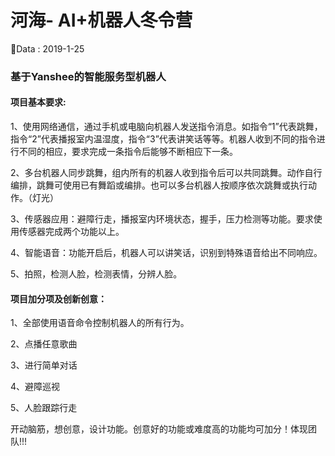 # 河海- AI+机器人冬令营

🎯Data : 2019-1-25 

### 基于Yanshee的智能服务型机器人

#### **项目基本要求:**

1、使用网络通信，通过手机或电脑向机器人发送指令消息。如指令“1”代表跳舞，指令“2”代表播报室内温湿度，指令“3”代表讲笑话等等。机器人收到不同的指令进行不同的相应，要求完成一条指令后能够不断相应下一条。

2、多台机器人同步跳舞，组内所有的机器人收到指令后可以共同跳舞。动作自行编排，跳舞可使用已有舞蹈或编排。也可以多台机器人按顺序依次跳舞或执行动作。（灯光）

3、传感器应用：避障行走，播报室内环境状态，握手，压力检测等功能。要求使用传感器完成两个功能以上。

4、智能语音：功能开启后，机器人可以讲笑话，识别到特殊语音给出不同响应。

5、拍照，检测人脸，检测表情，分辨人脸。

#### **项目加分项及创新创意：**

1、全部使用语音命令控制机器人的所有行为。

2、点播任意歌曲

3、进行简单对话

4、避障巡视

5、人脸跟踪行走

开动脑筋，想创意，设计功能。创意好的功能或难度高的功能均可加分！体现团队!!!
